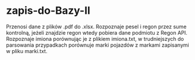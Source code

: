 # zapis-do-Bazy-II
Przenosi dane z plików .pdf do .xlsx.
Rozpoznaje pesel i regon przez sume kontrolną, jeżeli znajdzie regon wtedy pobiera dane podmiotu z Regon API.
Rozpoznaje imiona porównując je z plikiem imiona.txt, w trudniejszych do parsowania przypadkach porównuje marki 
pojazdów z markami zapisanymi w pliku marki.txt.
